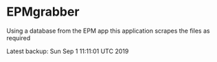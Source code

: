 # EPMgrabber
Using a database from the EPM app this application scrapes the files as required


Latest backup: Sun Sep 1 11:11:01 UTC 2019
